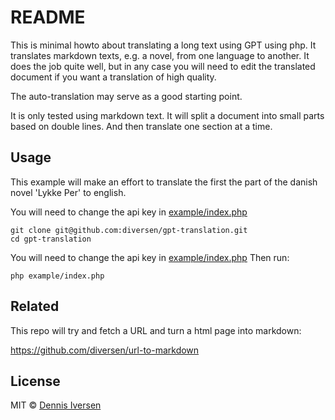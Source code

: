 # README

This is minimal howto about translating a long text using GPT using php.
It translates markdown texts, e.g. a novel, from one language to another. 
It does the job quite well, but in any case you will need to edit
the translated document if you want a translation of high quality.

The auto-translation may serve as a good starting point. 

It is only tested using markdown text. It will split a document into small
parts based on double lines. And then translate one section at a time. 

## Usage

This example will make an effort to translate the first the part of the danish novel 
'Lykke Per' to english. 

You will need to change the api key in [example/index.php](example/index.php) 

    git clone git@github.com:diversen/gpt-translation.git
    cd gpt-translation

You will need to change the api key in [example/index.php](example/index.php) 
Then run:

    php example/index.php

## Related

This repo will try and fetch a URL and turn a html page into markdown: 

https://github.com/diversen/url-to-markdown

## License

MIT © [Dennis Iversen](https://github.com/diversen)




